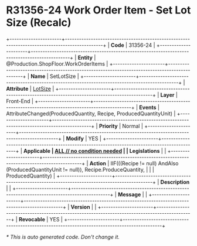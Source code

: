 ﻿---
erp.type: front-end-business-rule
erp.entity: Production.ShopFloor.WorkOrderItems
---

# R31356-24 Work Order Item - Set Lot Size (Recalc)
+----------------------+----------------------------------------------------------------------------------------------+
| **Code**             | 31356-24                                                                                     |
+----------------------+----------------------------------------------------------------------------------------------+
| **Entity**           | @Production.ShopFloor.WorkOrderItems                                                         |
+----------------------+----------------------------------------------------------------------------------------------+
| **Name**             | SetLotSize                                                                                   |
+----------------------+----------------------------------------------------------------------------------------------+
| **Attribute**        | [LotSize](../entities/Production.ShopFloor.WorkOrderItems.md#lotsize)                        |
+----------------------+----------------------------------------------------------------------------------------------+
| **Layer**            | Front-End                                                                                    |
+----------------------+----------------------------------------------------------------------------------------------+
| **Events**           | AttributeChanged(ProducedQuantity, Recipe, ProducedQuantityUnit)                             |
+----------------------+----------------------------------------------------------------------------------------------+
| **Priority**         | Normal                                                                                       |
+----------------------+----------------------------------------------------------------------------------------------+
| **Modify**           | YES                                                                                          |
+----------------------+----------------------------------------------------------------------------------------------+
| **Applicable         | [ALL // no condition needed](xref:applicable-legislations)                                   |
| Legislations**       |                                                                                              |
+----------------------+----------------------------------------------------------------------------------------------+
| **Action**           | IIF(((Recipe != null) AndAlso (ProducedQuantityUnit != null)), Recipe.ProduceQuantity,       |
|                      | ProducedQuantity)                                                                            |
+----------------------+----------------------------------------------------------------------------------------------+
| **Description**      |                                                                                              |
+----------------------+----------------------------------------------------------------------------------------------+
| **Message**          |                                                                                              |
+----------------------+----------------------------------------------------------------------------------------------+
| **Version**          |                                                                                              |
+----------------------+----------------------------------------------------------------------------------------------+
| **Revocable**        | YES                                                                                          |
+----------------------+----------------------------------------------------------------------------------------------+

*\* This is auto generated code. Don't change it.*
